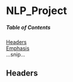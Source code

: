 # NLP_Project
##### Table of Contents  
[Headers](#headers)  
[Emphasis](#emphasis)  
...snip...
<a name="headers"/>
## Headers
